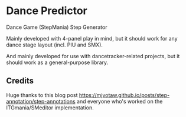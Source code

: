 # Dance Predictor

Dance Game (StepMania) Step Generator

Mainly developed with 4-panel play in mind,
but it should work for any dance stage layout
(incl. PIU and SMX).

And mainly developed for use with dancetracker-related projects,
but it should work as a general-purpose library.

## Credits

Huge thanks to this blog post https://mjvotaw.github.io/posts/step-annotation/step-annotations
and everyone who's worked on the ITGmania/SMeditor implementation.
